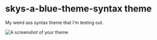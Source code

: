 # skys-a-blue-theme-syntax theme

My weird ass syntax theme that I'm testing out. 

![A screenshot of your theme](https://f.cloud.github.com/assets/69169/2289498/4c3cb0ec-a009-11e3-8dbd-077ee11741e5.gif)
